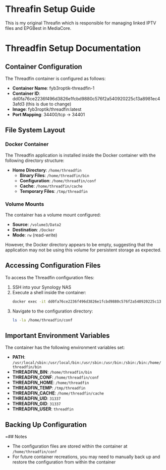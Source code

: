 # Threafin Setup Guide

This is my original Threafin which is responsible for managing linked IPTV files and EPGBest in MediaCore.

# Threadfin Setup Documentation

## Container Configuration

The Threadfin container is configured as follows:

- **Container Name**: fyb3roptik-threadfin-1
- **Container ID**: dd0fa76ce2236f496d3826e1fcbd9880c576f2a540920225c13a8981ec43afd3 (this is due to change)
- **Image**: fyb3roptik/threadfin:latest
- **Port Mapping**: 34400/tcp → 34401

## File System Layout

### Docker Container

The Threadfin application is installed inside the Docker container with the following directory structure:

- **Home Directory**: `/home/threadfin`
  - **Binary Files**: `/home/threadfin/bin`
  - **Configuration**: `/home/threadfin/conf`
  - **Cache**: `/home/threadfin/cache`
  - **Temporary Files**: `/tmp/threadfin`

### Volume Mounts

The container has a volume mount configured:
- **Source**: `/volume3/Data2`
- **Destination**: `/Docker`
- **Mode**: `rw` (read-write)

However, the Docker directory appears to be empty, suggesting that the application may not be using this volume for persistent storage as expected.

## Accessing Configuration Files

To access the Threadfin configuration files:

1. SSH into your Synology NAS
2. Execute a shell inside the container:
   ```bash
   docker exec -it dd0fa76ce2236f496d3826e1fcbd9880c576f2a540920225c13a8981ec43afd3 (yours is different) /bin/sh
   ```
3. Navigate to the configuration directory:
   ```bash
   ls -la /home/threadfin/conf
   ```

## Important Environment Variables

The container has the following environment variables set:

- **PATH**: `/usr/local/sbin:/usr/local/bin:/usr/sbin:/usr/bin:/sbin:/bin:/home/threadfin/bin`
- **THREADFIN_BIN**: `/home/threadfin/bin`
- **THREADFIN_CONF**: `/home/threadfin/conf`
- **THREADFIN_HOME**: `/home/threadfin`
- **THREADFIN_TEMP**: `/tmp/threadfin`
- **THREADFIN_CACHE**: `/home/threadfin/cache`
- **THREADFIN_UID**: `31337`
- **THREADFIN_GID**: `31337`
- **THREADFIN_USER**: `threadfin`

## Backing Up Configuration

=## Notes

- The configuration files are stored within the container at `/home/threadfin/conf`
- For future container recreations, you may need to manually back up and restore the configuration from within the container

